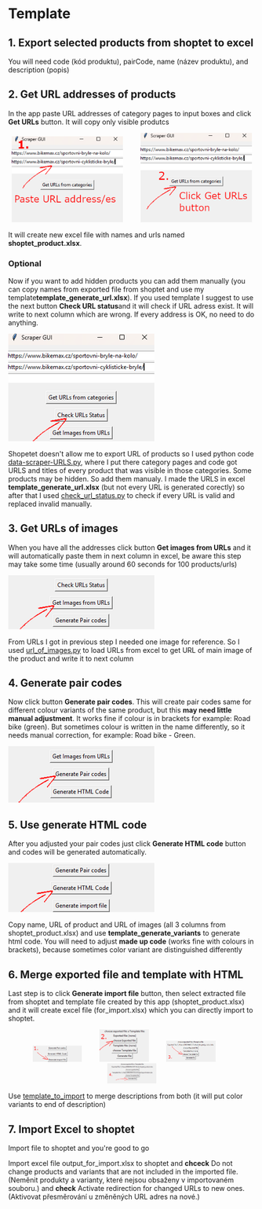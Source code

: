 # Template

## 1. Export selected products from shoptet to excel

You will need code (kód produktu), pairCode, name (název produktu), and description (popis)

## 2. Get URL addresses of products

In the app paste URL addresses of category pages to input boxes and click **Get URLs** button. It will copy only visible produtcs

<p align="center">
  <img src="pictures/picture1.png" width="45%">
&nbsp; &nbsp; &nbsp; &nbsp;
  <img src="pictures/picture2.png" width="45%">
</p>

It will create new excel file with names and urls named **shoptet_product.xlsx**.

### Optional

Now if you want to add hidden products you can add them manually (you can copy names from exported file from shoptet and use my template**template_generate_url.xlsx**). If you used template I suggest to use the next button **Check URL status**and it will check if URL adress exist. It will write to next column which are wrong. If every address is OK, no need to do anything.

![Python app](pictures/picture3.png)

Shopetet doesn't allow me to export URL of products so I used python code [data-scraper-URLS.py](CODE/data-scraper-URLS.py), where I put there category pages and code got URLS and titles of every product that was visible in those categories. Some products may be hidden. So add them manualy. I made the URLS in excel **template_generate_url.xlsx** (but not every URL is generated corectly) so after that I used [check_url_status.py](CODE/check_url_status.py) to check if every URL is valid and replaced invalid manually.

## 3. Get URLs of images

When you have all the addresses click button **Get images from URLs** and it will automatically paste them in next column in excel, be aware this step may take some time (usually around 60 seconds for 100 products/urls)

![Python app](pictures/picture4.png)

From URLs I got in previous step I needed one image for reference. So I used [url_of_images.py](CODE/url_of_images.py) to load URLs from excel to get URL of main image of the product and write it to next column

## 4. Generate pair codes

Now click button **Generate pair codes**. This will create pair codes same for different colour variants of the same product, but this **may need little manual adjustment**. It works fine if colour is in brackets for example: Road bike (green). But sometimes colour is written in the name differently, so it needs manual correction, for example: Road bike - Green.

![Python app](pictures/picture5.png)

## 5. Use generate HTML code

After you adjusted your pair codes just click **Generate HTML code** button and codes will be generated automatically.

![Python app](pictures/picture6.png)

Copy name, URL of product and URL of images (all 3 columns from shoptet_product.xlsx) and use **template_generate_variants** to generate html code. You will need to adjust **made up code** (works fine with colours in brackets), because sometimes color variant are distinguished differently

## 6. Merge exported file and template with HTML

Last step is to click **Generate import file** button, then select extracted file from shoptet and template file created by this app (shoptet_product.xlsx) and it will create excel file (for_import.xlsx) which you can directly import to shoptet.

<p align="center">
  <img src="pictures/picture7-1.png" width="20%"/>
&nbsp; &nbsp; &nbsp; &nbsp;
  <img src="pictures/picture7-2.png" width="20%" /> 
&nbsp; &nbsp; &nbsp; &nbsp;
  <img src="pictures/picture7-3.png" width="20%" />
&nbsp; &nbsp; &nbsp; &nbsp;
  <img src="pictures/picture7-4.png" width="20%" />
</p>

Use [template_to_import](CODE/template_to_import.py) to merge descriptions from both (it will put color variants to end of description)

## 7. Import Excel to shoptet

Import file to shoptet and you're good to go

Import excel file output_for_import.xlsx to shoptet and **chceck** Do not change products and variants that are not included in the imported file.(Neměnit produkty a varianty, které nejsou obsaženy v importovaném souboru.) and **check** Activate redirection for changed URLs to new ones.(Aktivovat přesměrování u změněných URL adres na nové.)
